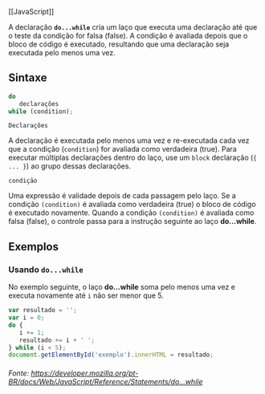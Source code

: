 [[JavaScript]]

A declaração **`do...while`** cria um laço que executa uma declaração até que o teste da condição for falsa (false). A condição é avaliada depois que o bloco de código é executado, resultando que uma declaração seja executada pelo menos uma vez.

## Sintaxe
```js
do
   declarações
while (condition);
```

`Declarações`

A declaração é executada pelo menos uma vez e re-executada cada vez que a condição (`condition`) for avaliada como verdadeira (true). Para executar múltiplas declarações dentro do laço, use um `block` declaração (`{ ... }`) ao grupo dessas declarações.

`condição`

Uma expressão é validade depois de cada passagem pelo laço. Se a condição `(condition)` é avaliada como verdadeira (true) o bloco de código é executado novamente. Quando a condição `(condition)` é avaliada como falsa (false), o controle passa para a instrução seguinte ao laço **do...while**.

## Exemplos

### Usando `do...while`

No exemplo seguinte, o laço **do...while** soma pelo menos uma vez e executa novamente até `i` não ser menor que 5.

```js
var resultado = '';
var i = 0;
do {
   i += 1;
   resultado += i + ' ';
} while (i < 5);
document.getElementById('exemplo').innerHTML = resultado;
```



###### Fonte: https://developer.mozilla.org/pt-BR/docs/Web/JavaScript/Reference/Statements/do...while